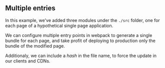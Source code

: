 
## Multiple entries
In this example, we've added three modules under the `./src` folder, one for each page of a hypothetical single page application.

We can configure multiple entry points in webpack to generate a single bundle for each page, and take profit of deploying to production only the bundle of the modified page.

Additionaly, we can include a *hash* in the file name, to force the update in our clients and CDNs.